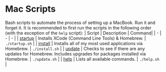 # Mac Scripts
Bash scripts to automate the process of setting up a MacBook. Run it and forget it. It is recommended to first run the scripts in the following order (with the exception of the `help` script):
| Script | Description | Command|
| - | - | - |
| [startup](./startup.sh) | Installs XCode (Command Line Tools) & Homebrew. | `./startup.sh` |
| [install](./install.sh) | Installs all of my most used applications via Homebrew. | `./install.sh` |
| [update](./update.sh) | Checks to see if there are any updates for Homebrew. Includes upgrades for packages installed via Homebrew. | `./update.sh` |
| [help](./help.sh) | Lists all available commands. | `./help.sh` |
